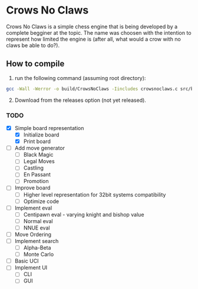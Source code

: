 # Crows No Claws

Crows No Claws is a simple chess engine that is being developed by a complete begginer at the topic. The name was choosen with the intention to represent how limited the engine is (after all, what would a crow with no claws be able to do?).

## How to compile

1. run the following command (assuming root directory):
```bash
gcc -Wall -Werror -o build/CrowsNoClaws -Iincludes crowsnoclaws.c src/board.c src/move_generator.c
```
2. Download from the releases option (not yet released).

### TODO

- [x] Simple board representation
    - [x] Initialize board
    - [x] Print board
- [ ] Add move generator
    - [ ] Black Magic
    - [ ] Legal Moves
    - [ ] Castling
    - [ ] En Passant
    - [ ] Promotion
- [ ] Improve board
    - [ ] Higher level representation for 32bit systems compatibility 
    - [ ] Optimize code
- [ ] Implement eval
    - [ ] Centipawn eval - varying knight and bishop value
    - [ ] Normal eval
    - [ ] NNUE eval
- [ ] Move Ordering
- [ ] Implement search
    - [ ] Alpha-Beta
    - [ ] Monte Carlo
- [ ] Basic UCI
- [ ] Implement UI
    - [ ] CLI
    - [ ] GUI